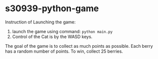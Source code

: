 # s30939-python-game

Instruction of Launching the game:

1. launch the game using command:
```python main.py```
2. Control of the Cat is by the WASD keys.

The goal of the game is to collect as much points as possible. Each berry has a random number of points. To win, collect 25 berries.